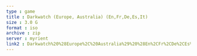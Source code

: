 ```yaml
---
type : game
title : Darkwatch (Europe, Australia) (En,Fr,De,Es,It)
size : 3.0 G
format : iso
archive : zip
server : myrient
link2 : Darkwatch%20%28Europe%2C%20Australia%29%20%28En%2CFr%2CDe%2CEs%2CIt%29
---
```

